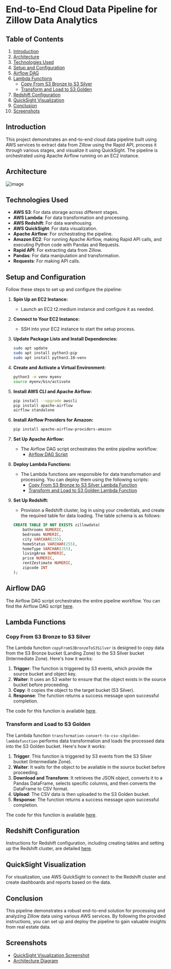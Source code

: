 # End-to-End Cloud Data Pipeline for Zillow Data Analytics

## Table of Contents
1. [Introduction](#introduction)
2. [Architecture](#architecture)
3. [Technologies Used](#technologies-used)
4. [Setup and Configuration](#setup-and-configuration)
5. [Airflow DAG](#airflow-dag)
6. [Lambda Functions](#lambda-functions)
    - [Copy From S3 Bronze to S3 Silver](#copy-from-s3-bronze-to-s3-silver)
    - [Transform and Load to S3 Golden](#transform-and-load-to-s3-golden)
7. [Redshift Configuration](#redshift-configuration)
8. [QuickSight Visualization](#quicksight-visualization)
9. [Conclusion](#conclusion)
10. [Screenshots](#screenshots)

## Introduction
This project demonstrates an end-to-end cloud data pipeline built using AWS services to extract data from Zillow using the Rapid API, process it through various stages, and visualize it using QuickSight. The pipeline is orchestrated using Apache Airflow running on an EC2 instance.

## Architecture
![image](https://github.com/user-attachments/assets/0e607b15-400a-4850-bf02-9769df341128)

## Technologies Used
- **AWS S3**: For data storage across different stages.
- **AWS Lambda**: For data transformation and processing.
- **AWS Redshift**: For data warehousing.
- **AWS QuickSight**: For data visualization.
- **Apache Airflow**: For orchestrating the pipeline.
- **Amazon EC2**: For running Apache Airflow, making Rapid API calls, and executing Python code with Pandas and Requests.
- **Rapid API**: For extracting data from Zillow.
- **Pandas**: For data manipulation and transformation.
- **Requests**: For making API calls.

## Setup and Configuration
Follow these steps to set up and configure the pipeline:

1. **Spin Up an EC2 Instance:**
   - Launch an EC2 t2.medium instance and configure it as needed.

2. **Connect to Your EC2 Instance:**
   - SSH into your EC2 instance to start the setup process.

3. **Update Package Lists and Install Dependencies:**

    ```bash
    sudo apt update
    sudo apt install python3-pip
    sudo apt install python3.10-venv
    ```

4. **Create and Activate a Virtual Environment:**

    ```bash
    python3 -m venv myenv
    source myenv/bin/activate
    ```

5. **Install AWS CLI and Apache Airflow:**

    ```bash
    pip install --upgrade awscli
    pip install apache-airflow
    airflow standalone
    ```

6. **Install Airflow Providers for Amazon:**

    ```bash
    pip install apache-airflow-providers-amazon
    ```

7. **Set Up Apache Airflow:**
   - The Airflow DAG script orchestrates the entire pipeline workflow:
     - [Airflow DAG Script](https://github.com/AjaX-05/End-to-End-Cloud-Data-Pipeline-for-Zillow-Data-Analytics/blob/main/zillowanalytics.py)

8. **Deploy Lambda Functions:**
   - The Lambda functions are responsible for data transformation and processing. You can deploy them using the following scripts:
     - [Copy From S3 Bronze to S3 Silver Lambda Function](https://github.com/AjaX-05/End-to-End-Cloud-Data-Pipeline-for-Zillow-Data-Analytics/blob/main/lambda_function1.py)
     - [Transform and Load to S3 Golden Lambda Function](https://github.com/AjaX-05/End-to-End-Cloud-Data-Pipeline-for-Zillow-Data-Analytics/blob/main/lambda_function2.py)

9. **Set Up Redshift:**
   - Provision a Redshift cluster, log in using your credentials, and create the required table for data loading. The table schema is as follows:

    ```sql
    CREATE TABLE IF NOT EXISTS zillowdata(
        bathrooms NUMERIC,
        bedrooms NUMERIC,
        city VARCHAR(255),
        homeStatus VARCHAR(255),
        homeType VARCHAR(255),
        livingArea NUMERIC,
        price NUMERIC,
        rentZestimate NUMERIC,
        zipcode INT
    );
    ```

## Airflow DAG
The Airflow DAG script orchestrates the entire pipeline workflow. You can find the Airflow DAG script [here](https://github.com/AjaX-05/End-to-End-Cloud-Data-Pipeline-for-Zillow-Data-Analytics/blob/main/zillowanalytics.py).

## Lambda Functions

### Copy From S3 Bronze to S3 Silver
The Lambda function `copyFromS3BronzeToS3Silver` is designed to copy data from the S3 Bronze bucket (Landing Zone) to the S3 Silver bucket (Intermediate Zone). Here's how it works:
1. **Trigger**: The function is triggered by S3 events, which provide the source bucket and object key.
2. **Waiter**: It uses an S3 waiter to ensure that the object exists in the source bucket before proceeding.
3. **Copy**: It copies the object to the target bucket (S3 Silver).
4. **Response**: The function returns a success message upon successful completion.

The code for this function is available [here](https://github.com/AjaX-05/End-to-End-Cloud-Data-Pipeline-for-Zillow-Data-Analytics/blob/main/lambda_function1.py).

### Transform and Load to S3 Golden
The Lambda function `transformation-convert-to-csv-s3golden-lambdafunction` performs data transformation and loads the processed data into the S3 Golden bucket. Here's how it works:
1. **Trigger**: This function is triggered by S3 events from the S3 Silver bucket (Intermediate Zone).
2. **Waiter**: It waits for the object to be available in the source bucket before proceeding.
3. **Download and Transform**: It retrieves the JSON object, converts it to a Pandas DataFrame, selects specific columns, and then converts the DataFrame to CSV format.
4. **Upload**: The CSV data is then uploaded to the S3 Golden bucket.
5. **Response**: The function returns a success message upon successful completion.

The code for this function is available [here](https://github.com/AjaX-05/End-to-End-Cloud-Data-Pipeline-for-Zillow-Data-Analytics/blob/main/lambda_function2.py).

## Redshift Configuration
Instructions for Redshift configuration, including creating tables and setting up the Redshift cluster, are detailed [here](https://github.com/AjaX-05/End-to-End-Cloud-Data-Pipeline-for-Zillow-Data-Analytics/blob/main/redshift_configuration.md).

## QuickSight Visualization
For visualization, use AWS QuickSight to connect to the Redshift cluster and create dashboards and reports based on the data.

## Conclusion
This pipeline demonstrates a robust end-to-end solution for processing and analyzing Zillow data using various AWS services. By following the provided instructions, you can set up and deploy the pipeline to gain valuable insights from real estate data.

## Screenshots
- [QuickSight Visualization Screenshot](https://github.com/AjaX-05/End-to-End-Cloud-Data-Pipeline-for-Zillow-Data-Analytics/blob/main/quicksight_screenshot.png)
- [Architecture Diagram](https://github.com/AjaX-05/End-to-End-Cloud-Data-Pipeline-for-Zillow-Data-Analytics/blob/main/architecture_diagram.png)
